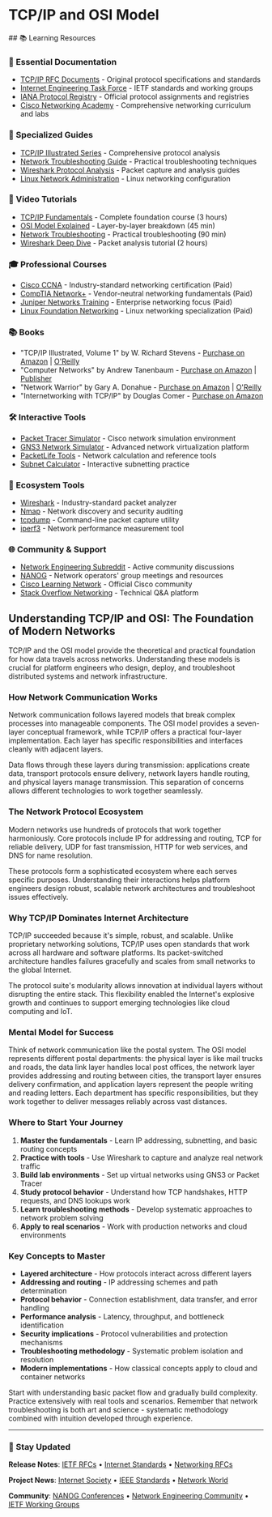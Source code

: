 # TCP/IP and OSI Model

<GitHubButtons />
## 📚 Learning Resources

### 📖 Essential Documentation
- [TCP/IP RFC Documents](https://www.rfc-editor.org/) - Original protocol specifications and standards
- [Internet Engineering Task Force](https://www.ietf.org/) - IETF standards and working groups  
- [IANA Protocol Registry](https://www.iana.org/protocols) - Official protocol assignments and registries
- [Cisco Networking Academy](https://www.netacad.com/) - Comprehensive networking curriculum and labs

### 📝 Specialized Guides
- [TCP/IP Illustrated Series](https://www.informit.com/series/series_detail.aspx?ser=2060397) - Comprehensive protocol analysis
- [Network Troubleshooting Guide](https://packetlife.net/) - Practical troubleshooting techniques
- [Wireshark Protocol Analysis](https://www.wireshark.org/docs/) - Packet capture and analysis guides
- [Linux Network Administration](https://tldp.org/LDP/nag2/index.html) - Linux networking configuration

### 🎥 Video Tutorials
- [TCP/IP Fundamentals](https://www.youtube.com/watch?v=PpsEaqJV_A0) - Complete foundation course (3 hours)
- [OSI Model Explained](https://www.youtube.com/watch?v=vv4y_uOneC0) - Layer-by-layer breakdown (45 min)  
- [Network Troubleshooting](https://www.youtube.com/watch?v=6G14NrjekLQ) - Practical troubleshooting (90 min)
- [Wireshark Deep Dive](https://www.youtube.com/watch?v=jvuiI1Leg6w) - Packet analysis tutorial (2 hours)

### 🎓 Professional Courses
- [Cisco CCNA](https://www.cisco.com/c/en/us/training-events/training-certifications/certifications/associate/ccna.html) - Industry-standard networking certification (Paid)
- [CompTIA Network+](https://www.comptia.org/certifications/network) - Vendor-neutral networking fundamentals (Paid)
- [Juniper Networks Training](https://www.juniper.net/us/en/training/) - Enterprise networking focus (Paid)
- [Linux Foundation Networking](https://training.linuxfoundation.org/training/linux-networking-and-administration/) - Linux networking specialization (Paid)

### 📚 Books
- "TCP/IP Illustrated, Volume 1" by W. Richard Stevens - [Purchase on Amazon](https://www.amazon.com/TCP-Illustrated-Volume-Addison-Wesley-Professional/dp/0321336313) | [O'Reilly](https://www.oreilly.com/library/view/tcpip-illustrated-volume/9780321336316/)
- "Computer Networks" by Andrew Tanenbaum - [Purchase on Amazon](https://www.amazon.com/Computer-Networks-Tanenbaum-International-Economy/dp/9332518742) | [Publisher](https://www.pearson.com/us/higher-education/program/Tanenbaum-Computer-Networks-5th-Edition/PGM270019.html)
- "Network Warrior" by Gary A. Donahue - [Purchase on Amazon](https://www.amazon.com/Network-Warrior-Everything-Need-Wasnt/dp/1449387861) | [O'Reilly](https://www.oreilly.com/library/view/network-warrior-2nd/9781449307974/)
- "Internetworking with TCP/IP" by Douglas Comer - [Purchase on Amazon](https://www.amazon.com/Internetworking-TCP-IP-Vol-Principles/dp/013608530X)

### 🛠️ Interactive Tools
- [Packet Tracer Simulator](https://www.netacad.com/courses/packet-tracer) - Cisco network simulation environment
- [GNS3 Network Simulator](https://www.gns3.com/) - Advanced network virtualization platform
- [PacketLife Tools](https://packetlife.net/toolbox/) - Network calculation and reference tools
- [Subnet Calculator](https://www.subnet-calculator.com/) - Interactive subnetting practice

### 🚀 Ecosystem Tools
- [Wireshark](https://www.wireshark.org/) - Industry-standard packet analyzer
- [Nmap](https://nmap.org/) - Network discovery and security auditing
- [tcpdump](https://www.tcpdump.org/) - Command-line packet capture utility
- [iperf3](https://iperf.fr/) - Network performance measurement tool

### 🌐 Community & Support
- [Network Engineering Subreddit](https://www.reddit.com/r/networking/) - Active community discussions
- [NANOG](https://www.nanog.org/) - Network operators' group meetings and resources
- [Cisco Learning Network](https://learningnetwork.cisco.com/) - Official Cisco community
- [Stack Overflow Networking](https://stackoverflow.com/questions/tagged/networking) - Technical Q&A platform

## Understanding TCP/IP and OSI: The Foundation of Modern Networks

TCP/IP and the OSI model provide the theoretical and practical foundation for how data travels across networks. Understanding these models is crucial for platform engineers who design, deploy, and troubleshoot distributed systems and network infrastructure.

### How Network Communication Works
Network communication follows layered models that break complex processes into manageable components. The OSI model provides a seven-layer conceptual framework, while TCP/IP offers a practical four-layer implementation. Each layer has specific responsibilities and interfaces cleanly with adjacent layers.

Data flows through these layers during transmission: applications create data, transport protocols ensure delivery, network layers handle routing, and physical layers manage transmission. This separation of concerns allows different technologies to work together seamlessly.

### The Network Protocol Ecosystem
Modern networks use hundreds of protocols that work together harmoniously. Core protocols include IP for addressing and routing, TCP for reliable delivery, UDP for fast transmission, HTTP for web services, and DNS for name resolution.

These protocols form a sophisticated ecosystem where each serves specific purposes. Understanding their interactions helps platform engineers design robust, scalable network architectures and troubleshoot issues effectively.

### Why TCP/IP Dominates Internet Architecture
TCP/IP succeeded because it's simple, robust, and scalable. Unlike proprietary networking solutions, TCP/IP uses open standards that work across all hardware and software platforms. Its packet-switched architecture handles failures gracefully and scales from small networks to the global Internet.

The protocol suite's modularity allows innovation at individual layers without disrupting the entire stack. This flexibility enabled the Internet's explosive growth and continues to support emerging technologies like cloud computing and IoT.

### Mental Model for Success
Think of network communication like the postal system. The OSI model represents different postal departments: the physical layer is like mail trucks and roads, the data link layer handles local post offices, the network layer provides addressing and routing between cities, the transport layer ensures delivery confirmation, and application layers represent the people writing and reading letters. Each department has specific responsibilities, but they work together to deliver messages reliably across vast distances.

### Where to Start Your Journey
1. **Master the fundamentals** - Learn IP addressing, subnetting, and basic routing concepts
2. **Practice with tools** - Use Wireshark to capture and analyze real network traffic
3. **Build lab environments** - Set up virtual networks using GNS3 or Packet Tracer
4. **Study protocol behavior** - Understand how TCP handshakes, HTTP requests, and DNS lookups work
5. **Learn troubleshooting methods** - Develop systematic approaches to network problem solving
6. **Apply to real scenarios** - Work with production networks and cloud environments

### Key Concepts to Master
- **Layered architecture** - How protocols interact across different layers
- **Addressing and routing** - IP addressing schemes and path determination
- **Protocol behavior** - Connection establishment, data transfer, and error handling
- **Performance analysis** - Latency, throughput, and bottleneck identification
- **Security implications** - Protocol vulnerabilities and protection mechanisms
- **Troubleshooting methodology** - Systematic problem isolation and resolution
- **Modern implementations** - How classical concepts apply to cloud and container networks

Start with understanding basic packet flow and gradually build complexity. Practice extensively with real tools and scenarios. Remember that network troubleshooting is both art and science - systematic methodology combined with intuition developed through experience.

---

### 📡 Stay Updated

**Release Notes**: [IETF RFCs](https://www.rfc-editor.org/rfc-index.html) • [Internet Standards](https://www.iana.org/protocols) • [Networking RFCs](https://tools.ietf.org/rfc/)

**Project News**: [Internet Society](https://www.internetsociety.org/news/) • [IEEE Standards](https://standards.ieee.org/news/) • [Network World](https://www.networkworld.com/)

**Community**: [NANOG Conferences](https://www.nanog.org/meetings/) • [Network Engineering Community](https://www.reddit.com/r/networking/) • [IETF Working Groups](https://datatracker.ietf.org/wg/)